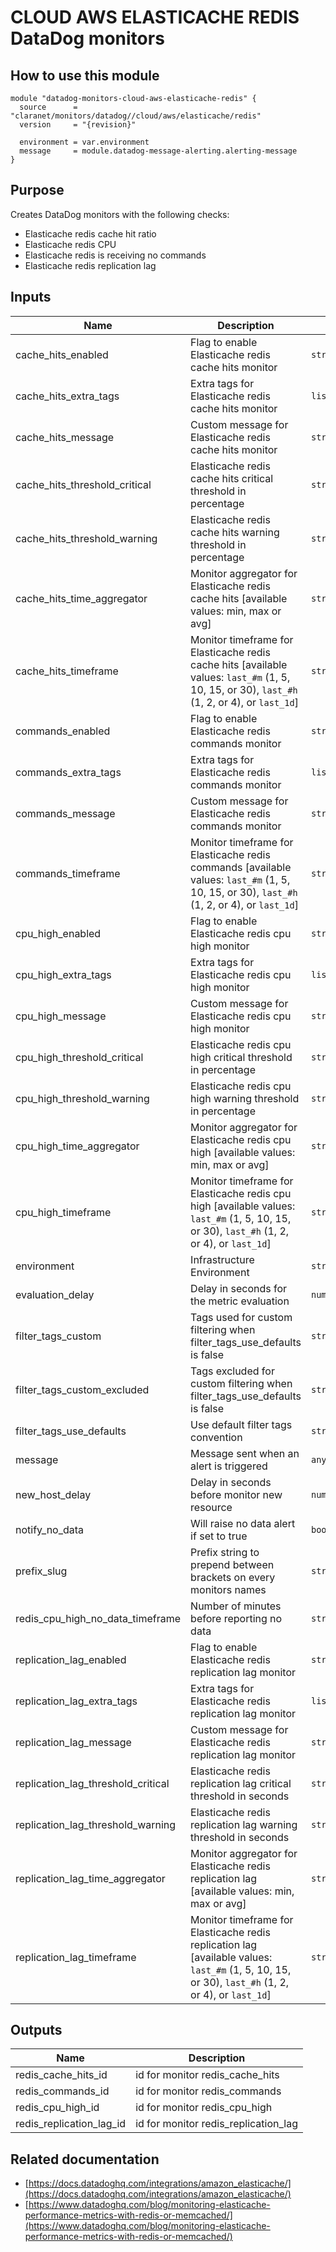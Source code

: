 # CLOUD AWS ELASTICACHE REDIS DataDog monitors

## How to use this module

```hcl
module "datadog-monitors-cloud-aws-elasticache-redis" {
  source      = "claranet/monitors/datadog//cloud/aws/elasticache/redis"
  version     = "{revision}"

  environment = var.environment
  message     = module.datadog-message-alerting.alerting-message
}

```

## Purpose

Creates DataDog monitors with the following checks:

- Elasticache redis cache hit ratio
- Elasticache redis CPU
- Elasticache redis is receiving no commands
- Elasticache redis replication lag

## Inputs

| Name | Description | Type | Default | Required |
|------|-------------|------|---------|:-----:|
| cache\_hits\_enabled | Flag to enable Elasticache redis cache hits monitor | `string` | `"true"` | no |
| cache\_hits\_extra\_tags | Extra tags for Elasticache redis cache hits monitor | `list(string)` | `[]` | no |
| cache\_hits\_message | Custom message for Elasticache redis cache hits monitor | `string` | `""` | no |
| cache\_hits\_threshold\_critical | Elasticache redis cache hits critical threshold in percentage | `string` | `60` | no |
| cache\_hits\_threshold\_warning | Elasticache redis cache hits warning threshold in percentage | `string` | `80` | no |
| cache\_hits\_time\_aggregator | Monitor aggregator for Elasticache redis cache hits [available values: min, max or avg] | `string` | `"max"` | no |
| cache\_hits\_timeframe | Monitor timeframe for Elasticache redis cache hits [available values: `last_#m` (1, 5, 10, 15, or 30), `last_#h` (1, 2, or 4), or `last_1d`] | `string` | `"last_15m"` | no |
| commands\_enabled | Flag to enable Elasticache redis commands monitor | `string` | `"true"` | no |
| commands\_extra\_tags | Extra tags for Elasticache redis commands monitor | `list(string)` | `[]` | no |
| commands\_message | Custom message for Elasticache redis commands monitor | `string` | `""` | no |
| commands\_timeframe | Monitor timeframe for Elasticache redis commands [available values: `last_#m` (1, 5, 10, 15, or 30), `last_#h` (1, 2, or 4), or `last_1d`] | `string` | `"last_5m"` | no |
| cpu\_high\_enabled | Flag to enable Elasticache redis cpu high monitor | `string` | `"true"` | no |
| cpu\_high\_extra\_tags | Extra tags for Elasticache redis cpu high monitor | `list(string)` | `[]` | no |
| cpu\_high\_message | Custom message for Elasticache redis cpu high monitor | `string` | `""` | no |
| cpu\_high\_threshold\_critical | Elasticache redis cpu high critical threshold in percentage | `string` | `90` | no |
| cpu\_high\_threshold\_warning | Elasticache redis cpu high warning threshold in percentage | `string` | `75` | no |
| cpu\_high\_time\_aggregator | Monitor aggregator for Elasticache redis cpu high [available values: min, max or avg] | `string` | `"min"` | no |
| cpu\_high\_timeframe | Monitor timeframe for Elasticache redis cpu high [available values: `last_#m` (1, 5, 10, 15, or 30), `last_#h` (1, 2, or 4), or `last_1d`] | `string` | `"last_15m"` | no |
| environment | Infrastructure Environment | `string` | n/a | yes |
| evaluation\_delay | Delay in seconds for the metric evaluation | `number` | `900` | no |
| filter\_tags\_custom | Tags used for custom filtering when filter\_tags\_use\_defaults is false | `string` | `"*"` | no |
| filter\_tags\_custom\_excluded | Tags excluded for custom filtering when filter\_tags\_use\_defaults is false | `string` | `""` | no |
| filter\_tags\_use\_defaults | Use default filter tags convention | `string` | `"true"` | no |
| message | Message sent when an alert is triggered | `any` | n/a | yes |
| new\_host\_delay | Delay in seconds before monitor new resource | `number` | `300` | no |
| notify\_no\_data | Will raise no data alert if set to true | `bool` | `true` | no |
| prefix\_slug | Prefix string to prepend between brackets on every monitors names | `string` | `""` | no |
| redis\_cpu\_high\_no\_data\_timeframe | Number of minutes before reporting no data | `string` | `10` | no |
| replication\_lag\_enabled | Flag to enable Elasticache redis replication lag monitor | `string` | `"true"` | no |
| replication\_lag\_extra\_tags | Extra tags for Elasticache redis replication lag monitor | `list(string)` | `[]` | no |
| replication\_lag\_message | Custom message for Elasticache redis replication lag monitor | `string` | `""` | no |
| replication\_lag\_threshold\_critical | Elasticache redis replication lag critical threshold in seconds | `string` | `180` | no |
| replication\_lag\_threshold\_warning | Elasticache redis replication lag warning threshold in seconds | `string` | `90` | no |
| replication\_lag\_time\_aggregator | Monitor aggregator for Elasticache redis replication lag [available values: min, max or avg] | `string` | `"min"` | no |
| replication\_lag\_timeframe | Monitor timeframe for Elasticache redis replication lag [available values: `last_#m` (1, 5, 10, 15, or 30), `last_#h` (1, 2, or 4), or `last_1d`] | `string` | `"last_10m"` | no |

## Outputs

| Name | Description |
|------|-------------|
| redis\_cache\_hits\_id | id for monitor redis\_cache\_hits |
| redis\_commands\_id | id for monitor redis\_commands |
| redis\_cpu\_high\_id | id for monitor redis\_cpu\_high |
| redis\_replication\_lag\_id | id for monitor redis\_replication\_lag |

## Related documentation

* [https://docs.datadoghq.com/integrations/amazon_elasticache/](https://docs.datadoghq.com/integrations/amazon_elasticache/)
* [https://www.datadoghq.com/blog/monitoring-elasticache-performance-metrics-with-redis-or-memcached/](https://www.datadoghq.com/blog/monitoring-elasticache-performance-metrics-with-redis-or-memcached/)



